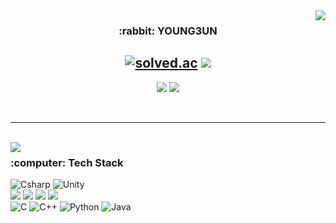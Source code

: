 <img align="right" src="https://github-readme-stats.vercel.app/api?username=YOUNG3UN&show_icons=true&theme=dracula">
<div align="center">
<h3> :rabbit: YOUNG3UN </h3>

<a href="https://solved.ac/y_e_99"><img alt="solved.ac" src="http://mazassumnida.wtf/api/mini/generate_badge?boj=y_e_99"/></a>
<a href="https://hits.seeyoufarm.com"><img src="https://hits.seeyoufarm.com/api/count/incr/badge.svg?url=https%3A%2F%2Fgithub.com%2Fyech0i&count_bg=%23000000&title_bg=%23000000&icon=&icon_color=%23E7E7E7&title=GitHub&edge_flat=false"/></a>
---
<a href="mailto:y_e_99@ewhain.net"><img src="https://img.shields.io/badge/Gmail-d14836?style=flat&logo=Gmail&logoColor=white&link=y_e_99@ewhain.net"/></a>
<a href="https://y-e-99.tistory.com"><img src="https://img.shields.io/badge/Tistory-000000?style=for-thebadge&logo=Tistory&logoColor=white&link=https://y-e-99.tistory.com"/></a>
</div>

<br>

---

<br>

<img align="left" src="http://mazandi.herokuapp.com/api?handle=y_e_99"/>
<div class="pull-right">
<h3> :computer: Tech Stack </h3>
  
<img alt="Csharp" src ="https://img.shields.io/badge/Csharp-239120.svg?&style=flat-square&logo=Csharp&logoColor=white"/>
<img alt="Unity" src ="https://img.shields.io/badge/Unity-FAFAFA.svg?&style=flat-square&logo=Unity&logoColor=black"/>

<br>

<img src="https://img.shields.io/badge/html5-E34F26?style=flat-square&logo=html5&logoColor=white">
<img src="https://img.shields.io/badge/css-1572B6?style=flat-square&logo=css3&logoColor=white">
<img src="https://img.shields.io/badge/javascript-F7DF1E?style=flat-square&logo=javascript&logoColor=black">
<img src="https://img.shields.io/badge/react-61DAFB?style=flat-square&logo=react&logoColor=black"> 

<br>

<img alt="C" src ="https://img.shields.io/badge/C-A8B9CC.svg?&style=flat-square&logo=C&logoColor=white"/>
<img alt="C++" src ="https://img.shields.io/badge/C++-00599C.svg?&style=flat-square&logo=C%2B%2B&logoColor=white"/>
<img alt="Python" src ="https://img.shields.io/badge/Python-3776AB.svg?&style=flat-square&logo=Python&logoColor=white"/>
<img alt="Java" src ="https://img.shields.io/badge/Java-007396.svg?&style=flat-square&logo=Java&logoColor=white"/>
</div>
